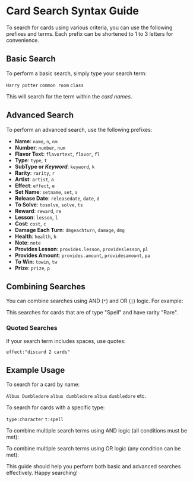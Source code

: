 # Card Search Syntax Guide

To search for cards using various criteria, you can use the following prefixes and terms. Each prefix can be shortened to 1 to 3 letters for convenience.

## Basic Search

To perform a basic search, simply type your search term:

`Harry potter` `common room` `class`

This will search for the term within the *card names*.

## Advanced Search

To perform an advanced search, use the following prefixes:

- **Name**: `name`, `n`, `nm`
- **Number**: `number`, `num`
- **Flavor Text**: `flavortext`, `flavor`, `fl`
- **Type**: `type`, `t`
- **SubType or *Keyword***: `keyword`, `k`
- **Rarity**: `rarity`, `r`
- **Artist**: `artist`, `a`
- **Effect**: `effect`, `e`
- **Set Name**: `setname`, `set`, `s`
- **Release Date**: `releasedate`, `date`, `d`
- **To Solve**: `tosolve`, `solve`, `ts`
- **Reward**: `reward`, `re`
- **Lesson**: `lesson`, `l`
- **Cost**: `cost`, `c`
- **Damage Each Turn**: `dmgeachturn`, `damage`, `dmg`
- **Health**: `health`, `h`
- **Note**: `note`
- **Provides Lesson**: `provides.lesson`, `provideslesson`, `pl`
- **Provides Amount**: `provides.amount`, `providesamount`, `pa`
- **To Win**: `towin`, `tw`
- **Prize**: `prize`, `p`

## Combining Searches

You can combine searches using AND (`*`) and OR (`|`) logic. For example:

This searches for cards that are of type "Spell" and have rarity "Rare".

### Quoted Searches

If your search term includes spaces, use quotes:

`effect:"discard 2 cards"`

## Example Usage

To search for a card by name:

`Albus Dumbledore` `albus dumbledore` `albus` `dumbledore` etc.

To search for cards with a specific type:

`type:character` `t:spell` 

To combine multiple search terms using AND logic (all conditions must be met):


To combine multiple search terms using OR logic (any condition can be met):



This guide should help you perform both basic and advanced searches effectively. Happy searching!
